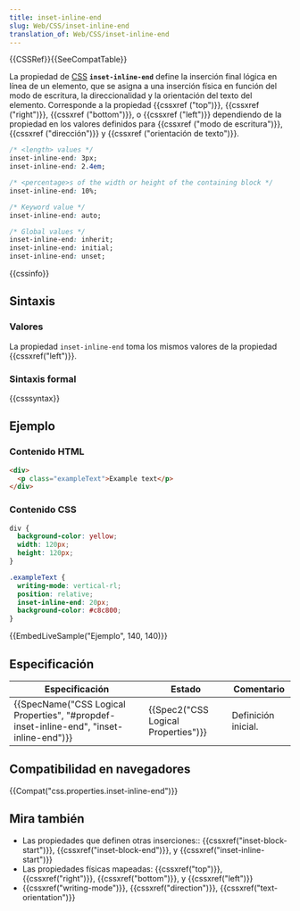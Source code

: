 ```yaml
---
title: inset-inline-end
slug: Web/CSS/inset-inline-end
translation_of: Web/CSS/inset-inline-end
---
```


{{CSSRef}}{{SeeCompatTable}}

La propiedad de [CSS](/es/docs/Web/CSS) **`inset-inline-end`** define la inserción final lógica en línea de un elemento, que se asigna a una inserción física en función del modo de escritura, la direccionalidad y la orientación del texto del elemento. Corresponde a la propiedad {{cssxref ("top")}}, {{cssxref ("right")}}, {{cssxref ("bottom")}}, o {{cssxref ("left")}} dependiendo de la propiedad en los valores definidos para {{cssxref ("modo de escritura")}}, {{cssxref ("dirección")}} y {{cssxref ("orientación de texto")}}.

```css
/* <length> values */
inset-inline-end: 3px;
inset-inline-end: 2.4em;

/* <percentage>s of the width or height of the containing block */
inset-inline-end: 10%;

/* Keyword value */
inset-inline-end: auto;

/* Global values */
inset-inline-end: inherit;
inset-inline-end: initial;
inset-inline-end: unset;
```

{{cssinfo}}

## Sintaxis

### Valores

La propiedad `inset-inline-end` toma los mismos valores de la propiedad {{cssxref("left")}}.

### Sintaxis formal

{{csssyntax}}

## Ejemplo

### Contenido HTML

```html
<div>
  <p class="exampleText">Example text</p>
</div>
```

### Contenido CSS

```css
div {
  background-color: yellow;
  width: 120px;
  height: 120px;
}

.exampleText {
  writing-mode: vertical-rl;
  position: relative;
  inset-inline-end: 20px;
  background-color: #c8c800;
}
```

{{EmbedLiveSample("Ejemplo", 140, 140)}}

## Especificación

| Especificación                                                                                                       | Estado                                           | Comentario          |
| -------------------------------------------------------------------------------------------------------------------- | ------------------------------------------------ | ------------------- |
| {{SpecName("CSS Logical Properties", "#propdef-inset-inline-end", "inset-inline-end")}} | {{Spec2("CSS Logical Properties")}} | Definición inicial. |

## Compatibilidad en navegadores

{{Compat("css.properties.inset-inline-end")}}

## Mira también

- Las propiedades que definen otras inserciones:: {{cssxref("inset-block-start")}}, {{cssxref("inset-block-end")}}, y {{cssxref("inset-inline-start")}}
- Las propiedades físicas mapeadas: {{cssxref("top")}}, {{cssxref("right")}}, {{cssxref("bottom")}}, y {{cssxref("left")}}
- {{cssxref("writing-mode")}}, {{cssxref("direction")}}, {{cssxref("text-orientation")}}
